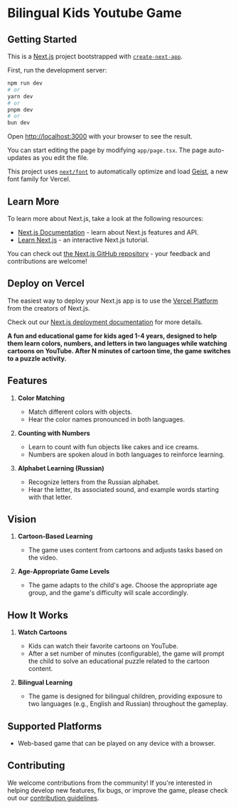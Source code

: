 # Bilingual Kids Youtube Game


## Getting Started
This is a [Next.js](https://nextjs.org) project bootstrapped with [`create-next-app`](https://nextjs.org/docs/app/api-reference/cli/create-next-app).

First, run the development server:

```bash
npm run dev
# or
yarn dev
# or
pnpm dev
# or
bun dev
```

Open [http://localhost:3000](http://localhost:3000) with your browser to see the result.

You can start editing the page by modifying `app/page.tsx`. The page auto-updates as you edit the file.

This project uses [`next/font`](https://nextjs.org/docs/app/building-your-application/optimizing/fonts) to automatically optimize and load [Geist](https://vercel.com/font), a new font family for Vercel.

## Learn More

To learn more about Next.js, take a look at the following resources:

- [Next.js Documentation](https://nextjs.org/docs) - learn about Next.js features and API.
- [Learn Next.js](https://nextjs.org/learn) - an interactive Next.js tutorial.

You can check out [the Next.js GitHub repository](https://github.com/vercel/next.js) - your feedback and contributions are welcome!

## Deploy on Vercel

The easiest way to deploy your Next.js app is to use the [Vercel Platform](https://vercel.com/new?utm_medium=default-template&filter=next.js&utm_source=create-next-app&utm_campaign=create-next-app-readme) from the creators of Next.js.

Check out our [Next.js deployment documentation](https://nextjs.org/docs/app/building-your-application/deploying) for more details.


**A fun and educational game for kids aged 1-4 years, designed to help them learn colors, numbers, and letters in two languages while watching cartoons on YouTube. After N minutes of cartoon time, the game switches to a puzzle activity.**

## Features

1. **Color Matching**  
   - Match different colors with objects.  
   - Hear the color names pronounced in both languages.

2. **Counting with Numbers**  
   - Learn to count with fun objects like cakes and ice creams.  
   - Numbers are spoken aloud in both languages to reinforce learning.

3. **Alphabet Learning (Russian)**  
   - Recognize letters from the Russian alphabet.  
   - Hear the letter, its associated sound, and example words starting with that letter.

## Vision

1. **Cartoon-Based Learning**  
   - The game uses content from cartoons and adjusts tasks based on the video.

2. **Age-Appropriate Game Levels**  
   - The game adapts to the child's age. Choose the appropriate age group, and the game's difficulty will scale accordingly.

## How It Works

1. **Watch Cartoons**  
   - Kids can watch their favorite cartoons on YouTube.
   - After a set number of minutes (configurable), the game will prompt the child to solve an educational puzzle related to the cartoon content.

2. **Bilingual Learning**  
   - The game is designed for bilingual children, providing exposure to two languages (e.g., English and Russian) throughout the gameplay.

## Supported Platforms

- Web-based game that can be played on any device with a browser.

## Contributing

We welcome contributions from the community! If you're interested in helping develop new features, fix bugs, or improve the game, please check out our [contribution guidelines](#).



